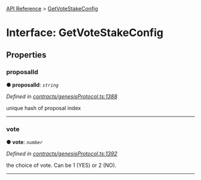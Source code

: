 [API Reference](../README.md) > [GetVoteStakeConfig](../interfaces/GetVoteStakeConfig.md)



# Interface: GetVoteStakeConfig


## Properties
<a id="proposalId"></a>

###  proposalId

**●  proposalId**:  *`string`* 

*Defined in [contracts/genesisProtocol.ts:1388](https://github.com/daostack/arc.js/blob/616f6e7/lib/contracts/genesisProtocol.ts#L1388)*



unique hash of proposal index




___

<a id="vote"></a>

###  vote

**●  vote**:  *`number`* 

*Defined in [contracts/genesisProtocol.ts:1392](https://github.com/daostack/arc.js/blob/616f6e7/lib/contracts/genesisProtocol.ts#L1392)*



the choice of vote. Can be 1 (YES) or 2 (NO).




___


